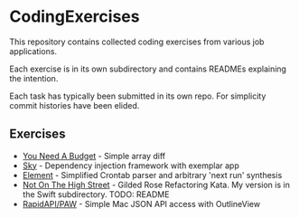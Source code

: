 # CodingExercises

This repository contains collected coding exercises from various job applications.

Each exercise is in its own subdirectory and contains READMEs explaining the intention.

Each task has typically been submitted in its own repo.  For simplicity commit histories have been elided.

## Exercises

- [You Need A Budget](You%20Need%20A%20Budget,%20March%202021/README.md) - Simple array diff
- [Sky](Sky,%20August%202021/README.md) - Dependency injection framework with exemplar app
- [Element](Element,%20August%202021) - Simplified Crontab parser and arbitrary 'next run' synthesis
- [Not On The High Street](Not%20On%20The%20High%20Street%2C%20August%202021/swift/Sources/GildedRose/GildedRose.swift) - Gilded Rose Refactoring Kata.  My version is in the Swift subdirectory.  TODO: README
- [RapidAPI/PAW](RapidAPI,%20August%202021/README.md) - Simple Mac JSON API access with OutlineView

